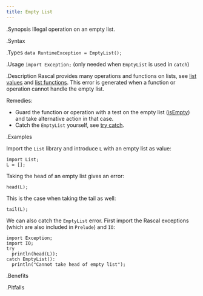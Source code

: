 ```yaml
---
title: Empty List
---
```


.Synopsis
Illegal operation on an empty list.

.Syntax

.Types
`data RuntimeException = EmptyList();`
       
.Usage
`import Exception;` (only needed when `EmptyList` is used in `catch`)

.Description
Rascal provides many operations and functions on lists, see [list values]((Rascal:Values-List)) 
and [list functions]((Library:module:List)).
This error is generated when a function or operation cannot handle the empty list.

Remedies:

* Guard the function or operation with a test on the empty list ([isEmpty]((Library:List-isEmpty))) and 
  take alternative action in that case.
* Catch the `EmptyList` yourself, see [try catch]((Rascal:Statements-TryCatch)).


.Examples

Import the `List` library and introduce `L` with an empty list as value:
```rascal-shell,error
import List;
L = [];
```
Taking the head of an empty list gives an error:
```rascal-shell,continue,error
head(L);
```
This is the case when taking the tail as well:
```rascal-shell,continue,error
tail(L);
```
We can also catch the `EmptyList` error. First import the Rascal exceptions (which are also included in `Prelude`)
and `IO`:
```rascal-shell,continue,error
import Exception;
import IO;
try 
  println(head(L)); 
catch EmptyList(): 
  println("Cannot take head of empty list");
```

.Benefits

.Pitfalls

